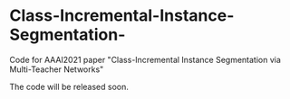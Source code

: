 # Class-Incremental-Instance-Segmentation-
Code for AAAI2021 paper  "Class-Incremental Instance Segmentation via Multi-Teacher Networks"

The code will be released soon.
